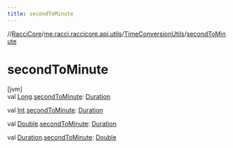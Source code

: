 ```yaml
---
title: secondToMinute
---
```

//[RacciCore](../../../index.html)/[me.racci.raccicore.api.utils](../index.html)/[TimeConversionUtils](index.html)/[secondToMinute](second-to-minute.html)



# secondToMinute



[jvm]\
val [Long](https://kotlinlang.org/api/latest/jvm/stdlib/kotlin/-long/index.html).[secondToMinute](second-to-minute.html): [Duration](https://kotlinlang.org/api/latest/jvm/stdlib/kotlin.time/-duration/index.html)

val [Int](https://kotlinlang.org/api/latest/jvm/stdlib/kotlin/-int/index.html).[secondToMinute](second-to-minute.html): [Duration](https://kotlinlang.org/api/latest/jvm/stdlib/kotlin.time/-duration/index.html)

val [Double](https://kotlinlang.org/api/latest/jvm/stdlib/kotlin/-double/index.html).[secondToMinute](second-to-minute.html): [Duration](https://kotlinlang.org/api/latest/jvm/stdlib/kotlin.time/-duration/index.html)

val [Duration](https://kotlinlang.org/api/latest/jvm/stdlib/kotlin.time/-duration/index.html).[secondToMinute](second-to-minute.html): [Double](https://kotlinlang.org/api/latest/jvm/stdlib/kotlin/-double/index.html)




